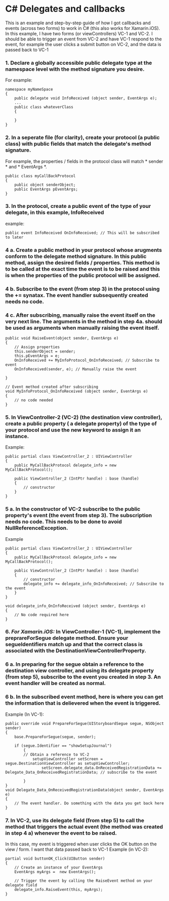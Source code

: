 # C# Delegates and callbacks
This is an example and step-by-step guide of how I got callbacks and events (across two forms) to work in C# (this also works for Xamarin.iOS).
In this example, I have two forms (or viewControllers) VC-1 and VC-2. I should be able to trigger an event from VC-2 and have VC-1
respond to the event, for example the user clicks a submit button on VC-2, and the data is passed back to VC-1

### 1. Declare a globally accessible public delegate type at the namespace level with the method signature you desire.

For example:
```
namespace myNameSpace 
{
	public delegate void InfoReceived (object sender, EventArgs e);
	...
	public class whateverClass
	{
		
	}
}
```

### 2. In a seperate file (for clarity), create your protocol (a public class) with public fields that match the delegate's method signature.

For example, the properties / fields in the protocol class will match * sender * and  * EventArgs *.
```
public class myCallBackProtocol
{
	public object senderObject;
	public EventArgs pEventArgs;
}
```

### 3. In the protocol, create a public event of the type of your delegate, in this example, InfoReceived
example: 

``` public event InfoReceived OnInfoReceived; // This will be subscribed to later ```

### 4 a. Create a public method in your protocol whose arugments conform to the delegate method signature. In this public method, assign the desired fields / properties. This method is to be called at the exact time the event is to be raised and this is when the properties of the public protocol will be assigned.


### 4 b. Subscribe to the event (from step 3) in the protocol using the += synatax. The event handler subsequently created needs no code.
### 4 c. After subscribing, manually raise the event itself on the very next line. The arguments in the method in step 4a. should be used as arguments when manually raising the event itself.

```
public void RaiseEvent(object sender, EventArgs e)
{
	// Assign properties
	this.senderObject = sender;
	this.pEventArgs = e;
	OnInfoReceived += MyInfoProtocol_OnInfoReceived; // Subscribe to event
	OnInfoReceived(sender, e); // Manually raise the event

}

// Event method created after subscribing
void MyInfoProtocol_OnInfoReceived (object sender, EventArgs e)
{
	// no code needed
}
```

### 5. In ViewController-2 (VC-2) (the destination view controller), create a public property ( a delegate property) of the type of your protocol and use the new keyword to assign it an instance.
Example:

```
public partial class ViewController_2 : UIViewController
{
	public MyCallBackProtocol delegate_info = new MyCallBackProtocol();

	public ViewController_2 (IntPtr handle) : base (handle)
	{
		// constructor
	}
}
```

### 5 a. In the constructor of VC-2 subscribe to the public property's event (the event from step 3). The subscription needs no code. This needs to be done to avoid NullReferenceException.
Example
```
public partial class ViewController_2 : UIViewController
{
	public MyCallBackProtocol delegate_info = new MyCallBackProtocol();

	public ViewController_2 (IntPtr handle) : base (handle)
	{
		// constructor
		delegate_info += delegate_info_OnInfoReceived; // Subscribe to the event
	}
}

void delegate_info_OnInfoReceived (object sender, EventArgs e)
{
	// No code required here
}
```

### 6. *For Xamarin.iOS:* In ViewController-1 (VC-1), implement the preprareForSegue delegate method. Ensure your segueIdentifiers match up and that the correct class is associated with the DestinationViewControllerProperty.


### 6 a. In preparing for the segue obtain a reference to the destination view controller, and using its delegate property (from step 5), subscribe to the event you created in step 3. An event handler will be created as normal.

### 6 b. In the subscribed event method, here is where you can get the information that is delievered when the event is triggered.
Example (In VC-1):
```
public override void PrepareForSegue(UIStoryboardSegue segue, NSObject sender)
{
	base.PrepareForSegue(segue, sender);
	
	if (segue.Identifier == "showSetupJournal")
        {
		// Obtain a reference to VC-2
        	setupViewController setScreen = segue.DestinationViewController as setupViewController; 
                setScreen.delegate_data.OnReceivedRegistrationData += Delegate_Data_OnReceivedRegistrationData; // subscribe to the event

        }
}
void Delegate_Data_OnReceivedRegistrationData(object sender, EventArgs e)
{
	// The event handler. Do something with the data you get back here
}
```


### 7. In VC-2, use its delegate field (from step 5) to call the method that triggers the actual event (the method was created in step 4 a) whenever the event to be raised.
In this case, my event is triggered when user clicks the OK button on the view / form. I want that data passed back to VC-1
Example (in VC-2):
```
partial void buttonOK_Click(UIButton sender)
{
	// Create an instance of your EventArgs
	EventArgs myArgs =  new EventArgs();
	
	// Trigger the event by calling the RaiseEvent method on your delegate field
	delegate_info.RaiseEvent(this, myArgs);
}
```
